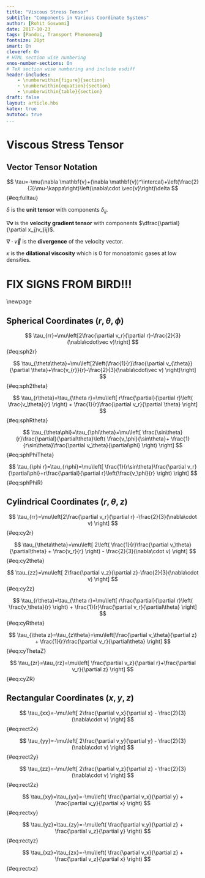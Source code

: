 ```yaml
---
title: "Viscous Stress Tensor"
subtitle: "Components in Various Coordinate Systems"
author: [Rohit Goswami]
date: 2017-10-23
tags: [Pandoc, Transport Phenomena]
fontsize: 20pt
smart: On
cleveref: On
# HTML section wise numbering
xnos-number-sections: On
# TeX section wise numbering and include esdiff
header-includes:
    - \numberwithin{figure}{section}
    - \numberwithin{equation}{section}
    - \numberwithin{table}{section}
draft: false
layout: article.hbs
katex: true
autotoc: true
...
```


# Viscous Stress Tensor
## Vector Tensor Notation

$$ \tau=-\mu(\nabla \mathbf{v}+(\nabla \mathbf{v})^\intercal)+\left(\frac{2}{3}\mu-\kappa\right)\left(\nabla\cdot \vec{v}\right)\delta $$ {#eq:fulltau}

$\delta$ is the **unit tensor** with components $\delta_{ij}$.

$\nabla \mathbf{v}$ is the **velocity gradient tensor** with components $\dfrac{\partial}{\partial x_j}v_{ij}$.

$\nabla\cdot\vec v$ is the **divergence** of the velocity vector.

$\kappa$ is the **dilational viscosity** which is $0$ for monoatomic gases at low densities.

# FIX SIGNS FROM BIRD!!!

\newpage

## Spherical Coordinates $(r,\theta,\phi)$

$$ \tau_{rr}=\mu\left[2\frac{\partial v_r}{\partial r}-\frac{2}{3}(\nabla\cdot\vec v)\right] $$ {#eq:sph2r}

$$ \tau_{\theta\theta}=\mu\left[2\left(\frac{1}{r}\frac{\partial v_{\theta}}{\partial \theta}+\frac{v_{r}}{r}-\frac{2}{3}(\nabla\cdot\vec v) \right)\right] $$ {#eq:sph2theta}

$$ \tau_{r\theta}=\tau_{\theta r}=\mu\left[ r\frac{\partial}{\partial r}\left( \frac{v_\theta}{r} \right) + \frac{1}{r}\frac{\partial v_r}{\partial \theta} \right] $$ {#eq:sphRtheta}

$$ \tau_{\theta\phi}=\tau_{\phi\theta}=\mu\left[ \frac{\sin\theta}{r}\frac{\partial}{\partial\theta}\left( \frac{v_\phi}{\sin\theta}+ \frac{1}{r\sin\theta}\frac{\partial v_\theta}{\partial\phi} \right) \right] $$ {#eq:sphPhiTheta}

$$ \tau_{\phi r}=\tau_{r\phi}=\mu\left[ \frac{1}{r\sin\theta}\frac{\partial v_r}{\partial\phi}+r\frac{\partial}{\partial r}\left(\frac{v_\phi}{r} \right) \right] $$ {#eq:sphPhiR}

## Cylindrical Coordinates $(r,\theta,z)$

$$ \tau_{rr}=\mu\left[2\frac{\partial v_r}{\partial r} -\frac{2}{3}(\nabla\cdot v) \right] $$ {#eq:cy2r}

$$ \tau_{\theta\theta}=\mu\left[ 2\left( \frac{1}{r}\frac{\partial v_\theta}{\partial\theta} + \frac{v_r}{r} \right) - \frac{2}{3}(\nabla\cdot v) \right] $$ {#eq:cy2theta}

$$ \tau_{zz}=\mu\left[ 2\frac{\partial v_z}{\partial z}-\frac{2}{3}(\nabla\cdot v) \right] $$ {#eq:cy2z}

$$ \tau_{r\theta}=\tau_{\theta r}=\mu\left[ r\frac{\partial}{\partial r}\left( \frac{v_\theta}{r} \right) + \frac{1}{r}\frac{\partial v_r}{\partial\theta} \right] $$ {#eq:cyRtheta}

$$ \tau_{\theta z}=\tau_{z\theta}=\mu\left[\frac{\partial v_\theta}{\partial z} + \frac{1}{r}\frac{\partial v_r}{\partial\theta} \right] $$ {#eq:cyThetaZ}

$$ \tau_{zr}=\tau_{rz}=\mu\left[ \frac{\partial v_z}{\partial r}+\frac{\partial v_r}{\partial z} \right] $$ {#eq:cyZR}

## Rectangular Coordinates $(x,y,z)$

$$ \tau_{xx}=-\mu\left[ 2\frac{\partial v_x}{\partial x} - \frac{2}{3}(\nabla\cdot v) \right] $$ {#eq:rect2x}

$$ \tau_{yy}=-\mu\left[ 2\frac{\partial v_y}{\partial y} - \frac{2}{3}(\nabla\cdot v) \right] $$ {#eq:rect2y}

$$ \tau_{zz}=-\mu\left[ 2\frac{\partial v_z}{\partial z} - \frac{2}{3}(\nabla\cdot v) \right] $$ {#eq:rect2z}

$$ \tau_{xy}=\tau_{yx}=-\mu\left( \frac{\partial v_x}{\partial y} + \frac{\partial v_y}{\partial x} \right) $$ {#eq:rectxy}

$$ \tau_{yz}=\tau_{zy}=-\mu\left( \frac{\partial v_y}{\partial z} + \frac{\partial v_z}{\partial y} \right) $$ {#eq:rectyz}

$$ \tau_{xz}=\tau_{zx}=-\mu\left( \frac{\partial v_x}{\partial z} + \frac{\partial v_z}{\partial x} \right) $$ {#eq:rectxz}
